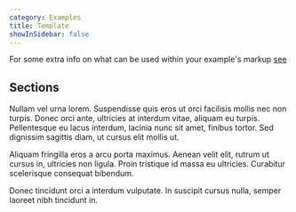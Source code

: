```yaml
---
category: Examples
title: Template
showInSidebar: false
---
```


For some extra info on what can be used within your example's markup [see](../../reference/docs/docs.mdx)

## Sections

Nullam vel urna lorem. Suspendisse quis eros ut orci facilisis mollis nec non turpis. Donec orci ante, ultricies at interdum vitae, aliquam eu turpis. Pellentesque eu lacus interdum, lacinia nunc sit amet, finibus tortor. Sed dignissim sagittis diam, ut cursus elit mollis ut.

<Example path="geometry/terrain" />

Aliquam fringilla eros a arcu porta maximus. Aenean velit elit, rutrum ut cursus in, ultricies non ligula. Proin tristique id massa eu ultricies. Curabitur scelerisque consequat bibendum.

<Tip type="info">Donec tincidunt orci a interdum vulputate. In suscipit cursus nulla, semper laoreet nibh tincidunt in.</Tip>
